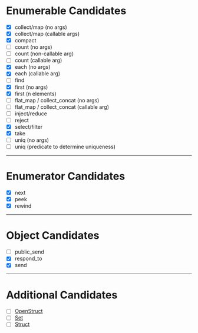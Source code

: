 # Enumerable Candidates

- [x] collect/map (no args)
- [x] collect/map (callable args)
- [x] compact
- [ ] count (no args)
- [ ] count (non-callable arg)
- [ ] count (callable arg)
- [x] each (no args)
- [x] each (callable arg)
- [ ] find
- [x] first (no args)
- [x] first (n elements)
- [ ] flat_map / collect_concat (no args)
- [ ] flat_map / collect_concat (callable arg)
- [ ] inject/reduce
- [ ] reject
- [x] select/filter
- [x] take
- [ ] uniq (no args)
- [ ] uniq (predicate to determine uniqueness)

---

# Enumerator Candidates

- [x] next
- [x] peek
- [x] rewind

---

# Object Candidates

- [ ] public_send
- [x] respond_to
- [x] send

---

# Additional Candidates

- [ ] [OpenStruct](https://ruby-doc.org/stdlib-3.1.1/libdoc/ostruct/rdoc/OpenStruct.html)
- [ ] [Set](https://ruby-doc.org/stdlib-3.1.1/libdoc/set/rdoc/Set.html)
- [ ] [Struct](https://ruby-doc.org/core-3.1.1/Struct.html)
